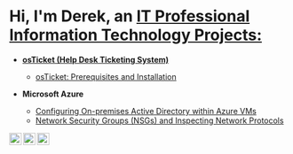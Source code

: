<h1>Hi, I'm Derek, an <a href="https://linkedin.com/in/derek-jones-5753b2277">IT Professional<black

<h2> Information Technology Projects:</h2>

- <b>osTicket (Help Desk Ticketing System)</b>
  - [osTicket: Prerequisites and Installation](https://github.com/derekjonesaa/osticket-prereqs)
 
- <b>Microsoft Azure</b>
  - [Configuring On-premises Active Directory within Azure VMs](https://github.com/derekjonesaa/configure-ad)
  - [Network Security Groups (NSGs) and Inspecting Network Protocols](https://github.com/derekjonesaa/azure-network-protocols)



[<img align="left" alt="Josh | Twitter" width="22px" src="https://cdn.jsdelivr.net/npm/simple-icons@v3/icons/twitter.svg" />][twitter]
[<img align="left" alt="Josh | LinkedIn" width="22px" src="https://cdn.jsdelivr.net/npm/simple-icons@v3/icons/linkedin.svg" />][linkedin]
[<img align="left" alt="Josh | Instagram" width="22px" src="https://cdn.jsdelivr.net/npm/simple-icons@v3/icons/instagram.svg" />][instagram]

[twitter]: https://twitter.com/
[instagram]: https://www.instagram.com/
[linkedin]: https://linkedin.com/in/derek-jones-5753b2277

